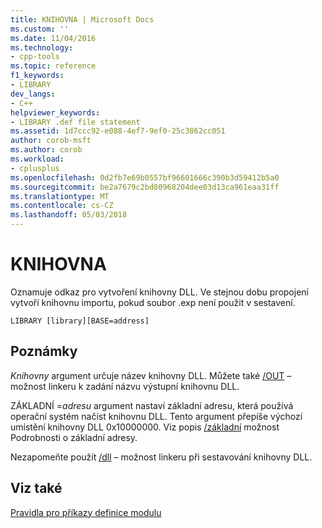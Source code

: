 ```yaml
---
title: KNIHOVNA | Microsoft Docs
ms.custom: ''
ms.date: 11/04/2016
ms.technology:
- cpp-tools
ms.topic: reference
f1_keywords:
- LIBRARY
dev_langs:
- C++
helpviewer_keywords:
- LIBRARY .def file statement
ms.assetid: 1d7ccc92-e088-4ef7-9ef0-25c3862cc051
author: corob-msft
ms.author: corob
ms.workload:
- cplusplus
ms.openlocfilehash: 0d2fb7e69b0557bf96601666c390b3d59412b5a0
ms.sourcegitcommit: be2a7679c2bd80968204dee03d13ca961eaa31ff
ms.translationtype: MT
ms.contentlocale: cs-CZ
ms.lasthandoff: 05/03/2018
---
```

# <a name="library"></a>KNIHOVNA
Oznamuje odkaz pro vytvoření knihovny DLL. Ve stejnou dobu propojení vytvoří knihovnu importu, pokud soubor .exp není použit v sestavení.  
  
```  
LIBRARY [library][BASE=address]  
```  
  
## <a name="remarks"></a>Poznámky  
 *Knihovny* argument určuje název knihovny DLL. Můžete také [/OUT](../../build/reference/out-output-file-name.md) – možnost linkeru k zadání názvu výstupní knihovnu DLL.  
  
 ZÁKLADNÍ =*adresu* argument nastaví základní adresu, která používá operační systém načíst knihovnu DLL. Tento argument přepíše výchozí umístění knihovny DLL 0x10000000. Viz popis [/základní](../../build/reference/base-base-address.md) možnost Podrobnosti o základní adresy.  
  
 Nezapomeňte použít [/dll](../../build/reference/dll-build-a-dll.md) – možnost linkeru při sestavování knihovny DLL.  
  
## <a name="see-also"></a>Viz také  
 [Pravidla pro příkazy definice modulu](../../build/reference/rules-for-module-definition-statements.md)